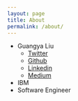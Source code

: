 ```yaml
---
layout: page
title: About
permalink: /about/
---
```


- Guangya Liu
  - [Twitter](https://twitter.com/gyliu513)
  - [Github](https://github.com/gyliu513)
  - [Linkedin](https://www.linkedin.com/in/guangya-liu-18100710/)
  - [Medium](https://medium.com/@gyliu513)
- IBM
- Software Engineer